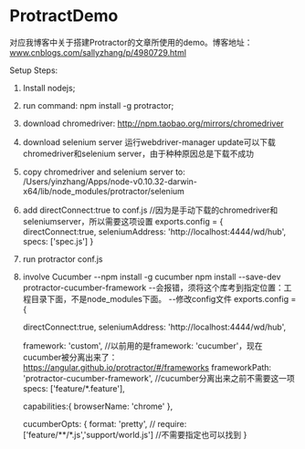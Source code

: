 # ProtractDemo
对应我博客中关于搭建Protractor的文章所使用的demo。博客地址：www.cnblogs.com/sallyzhang/p/4980729.html

Setup Steps:
1. Install nodejs;

2. run command: npm install -g protractor;

3. download chromedriver: http://npm.taobao.org/mirrors/chromedriver

4. download selenium server
   运行webdriver-manager update可以下载chromedriver和selenium server，由于种种原因总是下载不成功
5. copy chromedriver and selenium server to: /Users/yinzhang/Apps/node-v0.10.32-darwin-x64/lib/node_modules/protractor/selenium

6. add directConnect:true to conf.js  //因为是手动下载的chromedriver和seleniumserver，所以需要这项设置
exports.config = {
    directConnect:true,
    seleniumAddress: 'http://localhost:4444/wd/hub',
    specs: ['spec.js']
}

7. run protractor conf.js

8. involve Cucumber
--npm install -g cucumber
  npm install --save-dev protractor-cucumber-framework --会报错，须将这个库考到指定位置：工程目录下面，不是node_modules下面。
--修改config文件
  exports.config = {

      directConnect:true,
      seleniumAddress: 'http://localhost:4444/wd/hub',

      framework: 'custom',  //以前用的是framework: 'cucumber'，现在cucumber被分离出来了：https://angular.github.io/protractor/#/frameworks
      frameworkPath: 'protractor-cucumber-framework', //cucumber分离出来之前不需要这一项
      specs: ['feature/*.feature'],

      capabilities:{
          browserName: 'chrome'
      },

      cucumberOpts: {
          format: 'pretty',
          //        require: ['feature/**/*.js','support/world.js']  //不需要指定也可以找到
      }
